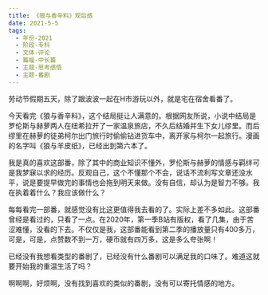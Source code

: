 ```yaml
---
title: 《狼与香辛料》观后感
date: 2021-5-5
tags:
  - 年份-2021
  - 阶段-专科
  - 文体-评论
  - 篇幅-中长篇
  - 主题-思考感悟
  - 主题-番剧
---
```


劳动节假期五天，除了跟波波一起在H市游玩以外，就是宅在宿舍看番了。

今天看完《狼与香辛料》，这个结局挺让人满意的。根据网友所说，小说中结局是罗伦斯与赫萝两人在纽希拉开了一家温泉旅店，不久后结婚并生下女儿缪里。而后缪里在赫萝的徒弟柯尔出门旅行时偷偷钻进货车中，离开家与柯尔一起旅行。漫画的名字叫《狼与羊皮纸》，已经出到第六本了。

我是真的喜欢这部番，除了其中的商业知识不懂外，罗伦斯与赫萝的情感与羁绊可是我梦寐以求的经历。反观自己，这个不懂那个不会，说话不流利写文章还没水平，说是要提早做完的事情也会拖到明天来做。没有自信，却认为是智力不够。我在执着着什么？我应该做什么？

每每看完一部番，就感觉没有比这更值得我去看的了。实际上差不多如此。这部番曾经是看过的，只看了一点。在2020年，第一季B站有版权，看了几集，由于苦涩难懂，没看的下去。不仅仅是我，这部番能看到第二季的播放量只有400多万，可是，可是，点赞数不到一万，硬币就有四万多，这是多么夸张啊！

已经没有我想看类型的番剧了，已经没有什么番剧可以满足我的口味了。难道这就要开始我的重温生活了吗？

啊啊啊，好烦啊，没有找到喜欢的类似的番剧，没有可以寄托情感的地方。
